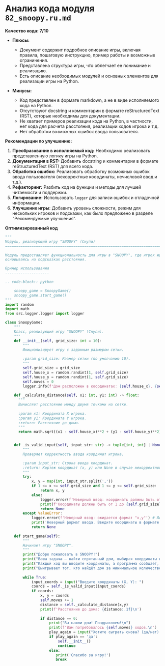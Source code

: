 # Анализ кода модуля `82_snoopy.ru.md`

**Качество кода: 7/10**

*   **Плюсы:**
    *   Документ содержит подробное описание игры, включая правила, пошаговую инструкцию, пример работы и возможные ограничения.
    *   Представлена структура игры, что облегчает ее понимание и реализацию.
    *   Есть описание необходимых модулей и основных элементов для реализации игры на Python.

*   **Минусы:**
    *   Код представлен в формате markdown, а не в виде исполняемого кода на Python.
    *   Отсутствуют docstring и комментарии в формате reStructuredText (RST), которые необходимы для документации.
    *   Не хватает примеров реализации кода на Python, в частности, нет кода для расчета расстояния, реализации ходов игрока и т.д.
    *   Нет обработки возможных ошибок ввода пользователя.

**Рекомендации по улучшению:**

1.  **Преобразование в исполняемый код:** Необходимо реализовать представленную логику игры на Python.
2.  **Документация в RST:** Добавить docstring и комментарии в формате reStructuredText (RST) для всего кода.
3.  **Обработка ошибок:** Реализовать обработку возможных ошибок ввода пользователя (некорректные координаты, нечисловой ввод и т.д.).
4.  **Рефакторинг:** Разбить код на функции и методы для лучшей читаемости и поддержки.
5.  **Логирование:** Использовать `logger` для записи ошибок и отладочной информации.
6.  **Улучшение игры:** Добавить уровень сложности, режим для нескольких игроков и подсказки, как было предложено в разделе "Рекомендуемые улучшения".

**Оптимизированный код**

```python
"""
Модуль, реализующий игру "SNOOPY" (Снупи)
=========================================================================================

Модуль предоставляет функциональность для игры в "SNOOPY", где игрок ищет спрятанный дом на сетке,
основываясь на подсказках расстояния.

Пример использования
--------------------

.. code-block:: python

    snoopy_game = SnoopyGame()
    snoopy_game.start_game()
"""
import random
import math
from src.logger.logger import logger

class SnoopyGame:
    """
    Класс, реализующий игру "SNOOPY" (Снупи).
    """
    def __init__(self, grid_size: int = 10):
        """
        Инициализирует игру с заданным размером сетки.

        :param grid_size: Размер сетки (по умолчанию 10).
        """
        self.grid_size = grid_size
        self.house_x = random.randint(1, self.grid_size)
        self.house_y = random.randint(1, self.grid_size)
        self.moves = 0
        logger.info(f'Дом расположен в координатах: {self.house_x}, {self.house_y}') # Логирование координат дома
    
    def _calculate_distance(self, x1: int, y1: int) -> float:
      """
      Вычисляет расстояние между двумя точками на сетке.
      
      :param x1: Координата X игрока.
      :param y1: Координата Y игрока.
      :return: Расстояние до дома.
      """
      return math.sqrt((x1 - self.house_x)**2 + (y1 - self.house_y)**2)


    def _is_valid_input(self, input_str: str) -> tuple[int, int] | None:
        """
        Проверяет корректность ввода координат игрока.

        :param input_str: Строка ввода координат.
        :return: Кортеж координат (x, y) или None в случае некорректного ввода.
        """
        try:
            x, y = map(int, input_str.split(','))
            if 1 <= x <= self.grid_size and 1 <= y <= self.grid_size:
                return x, y
            else:
                logger.error(f'Неверный ввод: координаты должны быть от 1 до {self.grid_size}') # Логирование ошибки
                print(f'Координаты должны быть от 1 до {self.grid_size}. Попробуйте еще раз.')
                return None
        except ValueError:
            logger.error(f'Неверный ввод: ожидается формат "x,y"') # Логирование ошибки
            print('Неверный формат ввода. Введите координаты в формате "x,y".')
            return None
    
    def start_game(self):
        """
        Начинает игру "SNOOPY".
        """
        print("Добро пожаловать в SNOOPY!")
        print("Ваша задача — найти спрятанный дом, выбирая координаты на сетке.")
        print("Каждый ход вы вводите координаты, а программа сообщает, насколько близко вы к дому.")
        print("Выигрывает тот, кто найдёт дом за минимальное количество ходов! Удачи!\n")
    
        while True:
            input_coords = input("Введите координаты (X, Y): ")
            coords = self._is_valid_input(input_coords)
            if coords:
                x, y = coords
                self.moves += 1
                distance = self._calculate_distance(x,y)
                print(f'Расстояние до дома: {distance:.1f}\n')
                
                if distance == 0:
                    print("Вы нашли дом! Поздравляем!\n")
                    print(f"Вам потребовалось {self.moves} ходов.\n")
                    play_again = input("Хотите сыграть снова? (да/нет): ").lower()
                    if play_again == 'да':
                        self.__init__()
                        continue
                    else:
                       print('Спасибо за игру!')
                       break

```